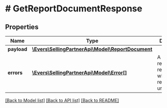# # GetReportDocumentResponse

## Properties

Name | Type | Description | Notes
------------ | ------------- | ------------- | -------------
**payload** | [**\Evers\SellingPartnerApi\Model\ReportDocument**](ReportDocument.md) |  | [optional]
**errors** | [**\Evers\SellingPartnerApi\Model\Error[]**](Error.md) | A list of error responses returned when a request is unsuccessful. | [optional]

[[Back to Model list]](../../README.md#models) [[Back to API list]](../../README.md#endpoints) [[Back to README]](../../README.md)
